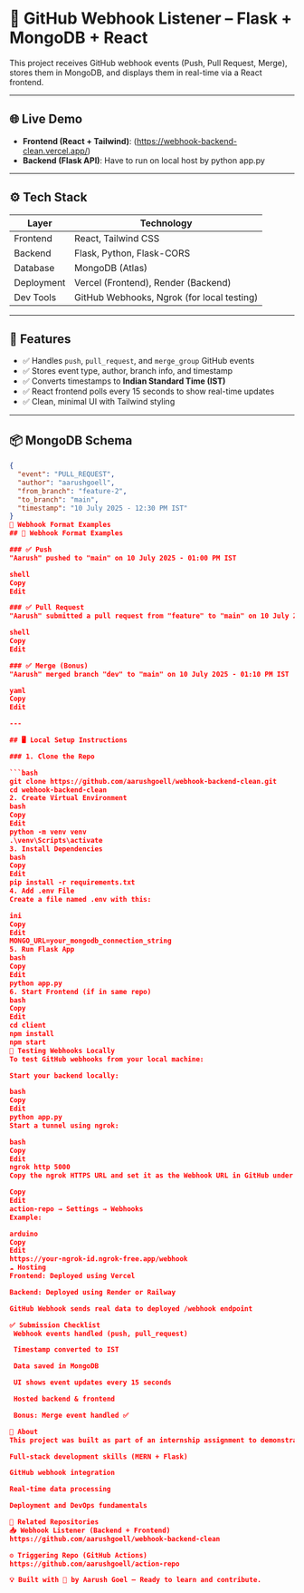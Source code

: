 # 🔔 GitHub Webhook Listener – Flask + MongoDB + React

This project receives GitHub webhook events (Push, Pull Request, Merge), stores them in MongoDB, and displays them in real-time via a React frontend.

---

## 🌐 Live Demo

- **Frontend (React + Tailwind)**: (https://webhook-backend-clean.vercel.app/)
- **Backend (Flask API)**: Have to run on local host by python app.py

---

## ⚙️ Tech Stack

| Layer      | Technology                                 |
| ---------- | ------------------------------------------ |
| Frontend   | React, Tailwind CSS                        |
| Backend    | Flask, Python, Flask-CORS                  |
| Database   | MongoDB (Atlas)                            |
| Deployment | Vercel (Frontend), Render (Backend)        |
| Dev Tools  | GitHub Webhooks, Ngrok (for local testing) |

---

## 🚀 Features

- ✅ Handles `push`, `pull_request`, and `merge_group` GitHub events
- ✅ Stores event type, author, branch info, and timestamp
- ✅ Converts timestamps to **Indian Standard Time (IST)**
- ✅ React frontend polls every 15 seconds to show real-time updates
- ✅ Clean, minimal UI with Tailwind styling

---

## 📦 MongoDB Schema

````json
{
  "event": "PULL_REQUEST",
  "author": "aarushgoell",
  "from_branch": "feature-2",
  "to_branch": "main",
  "timestamp": "10 July 2025 - 12:30 PM IST"
}
📌 Webhook Format Examples
## 📌 Webhook Format Examples

### ✅ Push
"Aarush" pushed to "main" on 10 July 2025 - 01:00 PM IST

shell
Copy
Edit

### ✅ Pull Request
"Aarush" submitted a pull request from "feature" to "main" on 10 July 2025 - 01:05 PM IST

shell
Copy
Edit

### ✅ Merge (Bonus)
"Aarush" merged branch "dev" to "main" on 10 July 2025 - 01:10 PM IST

yaml
Copy
Edit

---

## 🖥️ Local Setup Instructions

### 1. Clone the Repo

```bash
git clone https://github.com/aarushgoell/webhook-backend-clean.git
cd webhook-backend-clean
2. Create Virtual Environment
bash
Copy
Edit
python -m venv venv
.\venv\Scripts\activate
3. Install Dependencies
bash
Copy
Edit
pip install -r requirements.txt
4. Add .env File
Create a file named .env with this:

ini
Copy
Edit
MONGO_URL=your_mongodb_connection_string
5. Run Flask App
bash
Copy
Edit
python app.py
6. Start Frontend (if in same repo)
bash
Copy
Edit
cd client
npm install
npm start
🧪 Testing Webhooks Locally
To test GitHub webhooks from your local machine:

Start your backend locally:

bash
Copy
Edit
python app.py
Start a tunnel using ngrok:

bash
Copy
Edit
ngrok http 5000
Copy the ngrok HTTPS URL and set it as the Webhook URL in GitHub under:

Copy
Edit
action-repo → Settings → Webhooks
Example:

arduino
Copy
Edit
https://your-ngrok-id.ngrok-free.app/webhook
☁️ Hosting
Frontend: Deployed using Vercel

Backend: Deployed using Render or Railway

GitHub Webhook sends real data to deployed /webhook endpoint

✅ Submission Checklist
 Webhook events handled (push, pull_request)

 Timestamp converted to IST

 Data saved in MongoDB

 UI shows event updates every 15 seconds

 Hosted backend & frontend

 Bonus: Merge event handled ✅

🙋 About
This project was built as part of an internship assignment to demonstrate:

Full-stack development skills (MERN + Flask)

GitHub webhook integration

Real-time data processing

Deployment and DevOps fundamentals

🔗 Related Repositories
📥 Webhook Listener (Backend + Frontend)
https://github.com/aarushgoell/webhook-backend-clean

⚙️ Triggering Repo (GitHub Actions)
https://github.com/aarushgoell/action-repo

💡 Built with 💙 by Aarush Goel — Ready to learn and contribute.
````
